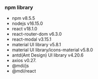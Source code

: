 ### npm library
- npm v8.5.5
- nodejs v16.15.0
- react v18.1.0
- react-router-dom v6.3.0
- react-modal v3.15.1
- material UI library v5.8.1
- material UI library/icons-material v5.8.0
- antd(Ant Design) UI library v4.20.6
- axios v0.27.
- @mdi/js
- @mdi/react
